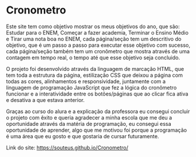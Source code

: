 # Cronometro
Este site tem como objetivo mostrar os meus objetivos do ano, que são: Estudar para o ENEM, Começar a fazer academia, Terminar o Ensino Médio e Tirar uma nota boa no ENEM, cada página/seção tem um descritivo do objetivo, que é um passo a passo para executar esse objetivo com sucesso, cada página/seção também tem um cronômetro que mostra através de uma contagem em tempo real, o tempo até que esse objetivo seja concluido.

O projeto foi desenvolvido através da linguagem de marcação HTML, que tem toda a estrutura da página, estilização CSS que deixou a página com todas as cores, alinhamentos e responsividade, juntamente com a linguagem de programação JavaScript que fez a lógica do cronômetro funcionar e a interatividade entre os botões/páginas que ao clicar fica ativa e desativa a que estava anterior.

Graças ao curso do alura e a explicação da professora eu consegui concluir o projeto com êxito e queria agradecer a minha escola que me deu a oportunidade através da matéria de programação, eu consegui essa oportunidade de aprender, algo que me motivou foi porque a programação é uma área que eu gosto e que gostaria de cursar futuramente.

Link do site: https://souteus.github.io/Cronometro/
